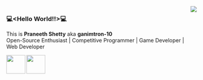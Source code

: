 
<img align='right' src='https://media.giphy.com/media/l0HlNaQ6gWfllcjDO/giphy.gif'>

### 💻\<Hello World!!\>💻

This is **Praneeth Shetty** aka **ganimtron-10** <br>
Open-Source Enthusiast | Competitive Programmer | Game Developer | Web Developer

[<img height='50' align='left' src='https://simpleicons.org/icons/youtube.svg'>](https://www.youtube.com/channel/UCqmjz897ENq1ySddSkvtUNg)
[<img height='50' align='left' src='https://simpleicons.org/icons/linkedin.svg'>](https://www.linkedin.com/in/praneeth-shetty-6b0892202/)
